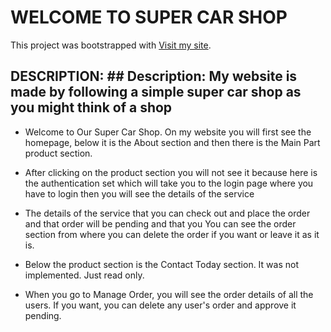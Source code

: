 # WELCOME TO  SUPER CAR SHOP

This project was bootstrapped with [Visit my site](https://super-car-shop.web.app/).

## DESCRIPTION: ## Description: My website is made by following a simple super car shop as you might think of a shop

+ Welcome to Our Super Car Shop. On my website you will first see the homepage, below it is the About section and then there is the Main Part product section.

+ After clicking on the product section you will not see it because here is the authentication set which will take you to the login page where you have to login then you will see the details of the service

+ The details of the service that you can check out and place the order and that order will be pending and that you You can see the order section from where you can delete the order if you want or leave it as it is.

+ Below the product section is the Contact Today section. It was not implemented. Just read only.

+ When you go to Manage Order, you will see the order details of all the users. If you want, you can delete any user's order and approve it pending. 
